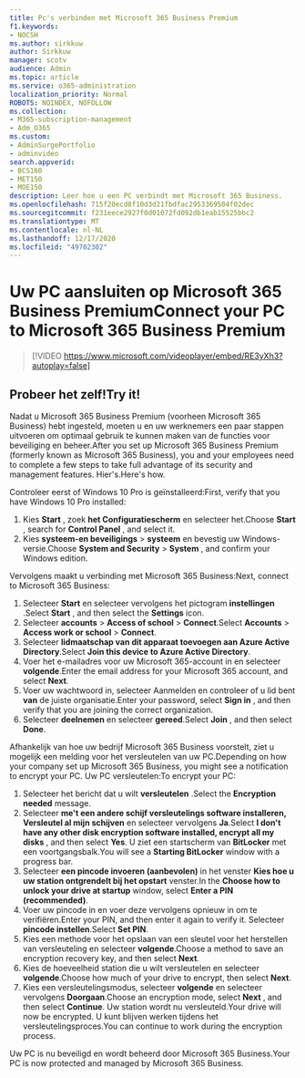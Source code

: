 ```yaml
---
title: Pc's verbinden met Microsoft 365 Business Premium
f1.keywords:
- NOCSH
ms.author: sirkkuw
author: Sirkkuw
manager: scotv
audience: Admin
ms.topic: article
ms.service: o365-administration
localization_priority: Normal
ROBOTS: NOINDEX, NOFOLLOW
ms.collection:
- M365-subscription-management
- Adm_O365
ms.custom:
- AdminSurgePortfolio
- adminvideo
search.appverid:
- BCS160
- MET150
- MOE150
description: Leer hoe u een PC verbindt met Microsoft 365 Business.
ms.openlocfilehash: 715f20ecd8f10d3d21fbdfac2953369504f02dec
ms.sourcegitcommit: f231eece2927f0d01072fd092db1eab15525bbc2
ms.translationtype: MT
ms.contentlocale: nl-NL
ms.lasthandoff: 12/17/2020
ms.locfileid: "49702302"
---
```

# <a name="connect-your-pc-to-microsoft-365-business-premium"></a><span data-ttu-id="f630d-103">Uw PC aansluiten op Microsoft 365 Business Premium</span><span class="sxs-lookup"><span data-stu-id="f630d-103">Connect your PC to Microsoft 365 Business Premium</span></span>

> [!VIDEO https://www.microsoft.com/videoplayer/embed/RE3yXh3?autoplay=false]

## <a name="try-it"></a><span data-ttu-id="f630d-104">Probeer het zelf!</span><span class="sxs-lookup"><span data-stu-id="f630d-104">Try it!</span></span>
<span data-ttu-id="f630d-105">Nadat u Microsoft 365 Business Premium (voorheen Microsoft 365 Business) hebt ingesteld, moeten u en uw werknemers een paar stappen uitvoeren om optimaal gebruik te kunnen maken van de functies voor beveiliging en beheer.</span><span class="sxs-lookup"><span data-stu-id="f630d-105">After you set up Microsoft 365 Business Premium (formerly known as Microsoft 365 Business), you and your employees need to complete a few steps to take full advantage of its security and management features.</span></span> <span data-ttu-id="f630d-106">Hier&#39;s.</span><span class="sxs-lookup"><span data-stu-id="f630d-106">Here&#39;s how.</span></span>

<span data-ttu-id="f630d-107">Controleer eerst of Windows 10 Pro is geïnstalleerd:</span><span class="sxs-lookup"><span data-stu-id="f630d-107">First, verify that you have Windows 10 Pro installed:</span></span>

1. <span data-ttu-id="f630d-108">Kies  **Start** , zoek  **het Configuratiescherm** en selecteer het.</span><span class="sxs-lookup"><span data-stu-id="f630d-108">Choose  **Start** , search for  **Control Panel** , and select it.</span></span>
2. <span data-ttu-id="f630d-109">Kies **systeem-en beveiligings**   >   **systeem** en bevestig uw Windows-versie.</span><span class="sxs-lookup"><span data-stu-id="f630d-109">Choose  **System and Security**  >  **System** , and confirm your Windows edition.</span></span>

<span data-ttu-id="f630d-110">Vervolgens maakt u verbinding met Microsoft 365 Business:</span><span class="sxs-lookup"><span data-stu-id="f630d-110">Next, connect to Microsoft 365 Business:</span></span>

1. <span data-ttu-id="f630d-111">Selecteer  **Start** en selecteer vervolgens het pictogram  **instellingen** .</span><span class="sxs-lookup"><span data-stu-id="f630d-111">Select  **Start** , and then select the  **Settings** icon.</span></span>
2. <span data-ttu-id="f630d-112">Selecteer **accounts**  >   **Access of school**   >   **Connect**.</span><span class="sxs-lookup"><span data-stu-id="f630d-112">Select  **Accounts** >  **Access work or school**  >  **Connect**.</span></span>
3. <span data-ttu-id="f630d-113">Selecteer  **lidmaatschap van dit apparaat toevoegen aan Azure Active Directory**.</span><span class="sxs-lookup"><span data-stu-id="f630d-113">Select  **Join this device to Azure Active Directory**.</span></span>
4. <span data-ttu-id="f630d-114">Voer het e-mailadres voor uw Microsoft 365-account in en selecteer  **volgende**.</span><span class="sxs-lookup"><span data-stu-id="f630d-114">Enter the email address for your Microsoft 365 account, and select  **Next**.</span></span>
5. <span data-ttu-id="f630d-115">Voer uw wachtwoord in, selecteer Aanmelden en controleer of u lid bent  **van** de juiste organisatie.</span><span class="sxs-lookup"><span data-stu-id="f630d-115">Enter your password, select  **Sign in** , and then verify that you are joining the correct organization.</span></span>
6. <span data-ttu-id="f630d-116">Selecteer  **deelnemen** en selecteer  **gereed**.</span><span class="sxs-lookup"><span data-stu-id="f630d-116">Select  **Join** , and then select  **Done**.</span></span>

<span data-ttu-id="f630d-117">Afhankelijk van hoe uw bedrijf Microsoft 365 Business voorstelt, ziet u mogelijk een melding voor het versleutelen van uw PC.</span><span class="sxs-lookup"><span data-stu-id="f630d-117">Depending on how your company set up Microsoft 365 Business, you might see a notification to encrypt your PC.</span></span> <span data-ttu-id="f630d-118">Uw PC versleutelen:</span><span class="sxs-lookup"><span data-stu-id="f630d-118">To encrypt your PC:</span></span>

1. <span data-ttu-id="f630d-119">Selecteer het bericht dat u wilt  **versleutelen**  .</span><span class="sxs-lookup"><span data-stu-id="f630d-119">Select the  **Encryption needed**  message.</span></span>
2. <span data-ttu-id="f630d-120">Selecteer  **me&#39;t een andere schijf versleutelings software installeren, Versleutel al mijn schijven** en selecteer vervolgens  **Ja**.</span><span class="sxs-lookup"><span data-stu-id="f630d-120">Select  **I don&#39;t have any other disk encryption software installed, encrypt all my disks** , and then select  **Yes**.</span></span> <span data-ttu-id="f630d-121">U ziet een startscherm van  **BitLocker**  met een voortgangsbalk.</span><span class="sxs-lookup"><span data-stu-id="f630d-121">You will see a  **Starting BitLocker**  window with a progress bar.</span></span>
3. <span data-ttu-id="f630d-122">Selecteer **een pincode invoeren (aanbevolen)** in het venster **Kies hoe u uw station ontgrendelt bij het opstart** venster.</span><span class="sxs-lookup"><span data-stu-id="f630d-122">In the  **Choose how to unlock your drive at startup**  window, select **Enter a PIN (recommended)**.</span></span>
4. <span data-ttu-id="f630d-123">Voer uw pincode in en voer deze vervolgens opnieuw in om te verifiëren.</span><span class="sxs-lookup"><span data-stu-id="f630d-123">Enter your PIN, and then enter it again to verify it.</span></span> <span data-ttu-id="f630d-124">Selecteer  **pincode instellen**.</span><span class="sxs-lookup"><span data-stu-id="f630d-124">Select  **Set PIN**.</span></span>
5. <span data-ttu-id="f630d-125">Kies een methode voor het opslaan van een sleutel voor het herstellen van versleuteling en selecteer  **volgende**.</span><span class="sxs-lookup"><span data-stu-id="f630d-125">Choose a method to save an encryption recovery key, and then select  **Next**.</span></span>
6. <span data-ttu-id="f630d-126">Kies de hoeveelheid station die u wilt versleutelen en selecteer  **volgende**.</span><span class="sxs-lookup"><span data-stu-id="f630d-126">Choose how much of your drive to encrypt, then select  **Next**.</span></span>
7. <span data-ttu-id="f630d-127">Kies een versleutelingsmodus, selecteer  **volgende** en selecteer vervolgens  **Doorgaan**.</span><span class="sxs-lookup"><span data-stu-id="f630d-127">Choose an encryption mode, select  **Next** , and then select  **Continue**.</span></span> <span data-ttu-id="f630d-128">Uw station wordt nu versleuteld.</span><span class="sxs-lookup"><span data-stu-id="f630d-128">Your drive will now be encrypted.</span></span> <span data-ttu-id="f630d-129">U kunt blijven werken tijdens het versleutelingsproces.</span><span class="sxs-lookup"><span data-stu-id="f630d-129">You can continue to work during the encryption process.</span></span>

<span data-ttu-id="f630d-130">Uw PC is nu beveiligd en wordt beheerd door Microsoft 365 Business.</span><span class="sxs-lookup"><span data-stu-id="f630d-130">Your PC is now protected and managed by Microsoft 365 Business.</span></span>